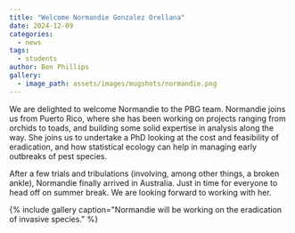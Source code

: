 ```yaml
---
title: "Welcome Normandie Gonzalez Orellana"
date: 2024-12-09
categories:
  - news
tags:
  - students
author: Ben Phillips
gallery:
  - image_path: assets/images/mugshots/normandie.png
---
```


We are delighted to welcome Normandie to the PBG team. Normandie joins us from Puerto Rico, where she has been working on projects ranging from orchids to toads, and building some solid expertise in analysis along the way.  She joins us to undertake a PhD looking at the cost and feasibility of eradication, and how statistical ecology can help in managing early outbreaks of pest species.  

After a few trials and tribulations (involving, among other things, a broken ankle), Normandie finally arrived in Australia.  Just in time for everyone to head off on summer break.  We are looking forward to working with her.


{% include gallery caption="Normandie will be working on the eradication of invasive species." %}